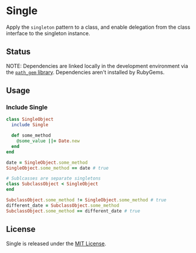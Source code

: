 # Single

Apply the `singleton` pattern to a class, and enable delegation from the class interface to the singleton instance.

## Status

NOTE: Dependencies are linked locally in the development environment via the [`path_gem` library](https://github.com/Sans/path-gem). Dependencies aren't installed by RubyGems.

## Usage

### Include Single

```ruby
class SingleObject
  include Single

  def some_method
    @some_value ||= Date.new
  end
end

date = SingleObject.some_method
SingleObject.some_method == date # true

# Sublcasses are separate singletons
class SubclassObject < SingleObject
end

SubclassObject.some_method != SingleObject.some_method # true
different_date = SubclassObject.some_method
SubclassObject.some_method == different_date # true
```

## License

Single is released under the [MIT License](https://github.com/Sans/single/blob/master/MIT-license.txt).
